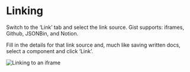 # Linking

Switch to the ‘Link’ tab and select the link source. Gist supports: iframes, Github, JSONBin, and Notion.


Fill in the details for that link source and, much like saving written docs, select a component and click ‘Link’.

 ![Linking to an iframe](https://i.gyazo.com/779104cfcd3253d2fe19d1f00519eff6.gif)